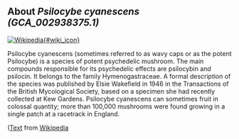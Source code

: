 
About *Psilocybe cyanescens (GCA\_002938375.1)* 
--------------------------------------------------------------

[![Wikipedia](/img/wikipedia_logo_v2_en.png){#wiki_icon}](http://en.wikipedia.org/wiki/Psilocybe_cyanescens)

Psilocybe cyanescens (sometimes referred to as wavy caps or as the potent
Psilocybe) is a species of potent psychedelic mushroom.  The main compounds
responsible for its psychedelic effects are psilocybin and psilocin. It belongs
to the family Hymenogastraceae. A formal description of the species was
published by Elsie Wakefield in 1946 in the Transactions of the British
Mycological Society, based on a specimen she had recently collected at Kew
Gardens.
Psilocybe cyanescens can sometimes fruit in colossal quantity; more than 100,000
mushrooms were found growing in a single patch at a racetrack in England.

([Text](http://en.wikipedia.org/wiki/Psilocybe_cyanescens) from [Wikipedia](http://en.wikipedia.org/) 

